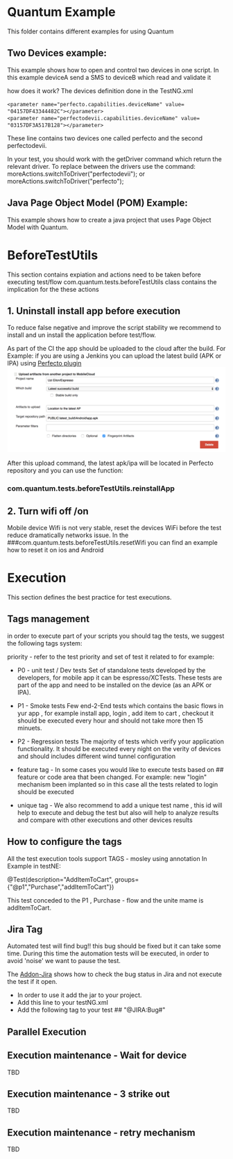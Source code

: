 # Quantum Example
This folder contains different examples for using Quantum

## Two Devices example:
This example shows how to open and control two devices in one script.
In this example deviceA send a SMS to deviceB which read and validate it

how does it work?
The devices definition done in the TestNG.xml

    <parameter name="perfecto.capabilities.deviceName" value= "04157DF43344482C"></parameter>
    <parameter name="perfectodevii.capabilities.deviceName" value= "03157DF3A517B128"></parameter>

 These line contains two devices one called perfecto and the second perfectodevii.

In your test, you should work with the getDriver command which return the relevant driver.
To replace between the drivers use the command:
            moreActions.switchToDriver("perfectodevii");
            or
            moreActions.switchToDriver("perfecto");
			
## Java Page Object Model (POM) Example:
This example shows how to create a java project that uses Page Object Model with Quantum.

# BeforeTestUtils
This section contains expiation and actions need to be taken before executing test/flow
com.quantum.tests.beforeTestUtils class contains the implication for the these actions

## 1. Uninstall install app before execution
To reduce false negative and improve the script stability we recommend to install and un install the application before test/flow.

As part of the CI the app should be uploaded to the cloud after the build.
For Example: if you are using a Jenkins you can upload the latest build (APK or IPA) using [Perfecto plugin](https://wiki.jenkins-ci.org/display/JENKINS/MobileCloud+for+Jenkins+Plugin)
![Jenkins Plugin](/img/uploadAppJenkins.png)

After this upload command, the latest apk/ipa will be located in Perfecto repository and you can use the function:
### com.quantum.tests.beforeTestUtils.reinstallApp

## 2. Turn wifi off /on
Mobile device Wifi is not very stable, reset the devices WiFi before the test reduce dramatically networks issue.
In the ###com.quantum.tests.beforeTestUtils.resetWifi  you can find an example how to reset it on ios and Android

# Execution
This section defines the best practice for test executions.

## Tags management
in order to execute part of your scripts you should tag the tests, we suggest the following tags system:

priority - refer to the test priority and set of test it related to
for example:
* P0 - unit test / Dev tests
Set of standalone tests developed by the developers, for mobile app it can be espresso/XCTests.
These tests are part of the app and need to be installed on the device (as an APK or IPA).

* P1 - Smoke tests
Few end-2-End tests which contains the basic flows in yur app , for example install app, login , add item to cart , checkout
it should be executed every hour and should not take more then 15 minuets.

* P2 - Regression tests
The majority of tests which verify your application functionality.
It should be executed every night on the verity of devices and should includes different wind tunnel configuration

* feature tag - In some cases you would like to execute tests based on ## feature or code area that been changed.
For example: new "login" mechanism been implanted so in this case all the tests related to login should be executed

* unique tag - We also recommend to add a unique test name , this id will help to execute and debug the test
but also will help to analyze results and compare with other executions and other devices results

## How to configure the tags
All the test execution tools support TAGS - mosley using annotation
In Example in testNE:

@Test(description="AddItemToCart", groups={"@p1","Purchase","addItemToCart"})

This test conceded to the P1 , Purchase - flow and the unite mame is addItemToCart.



## Jira Tag
Automated test will find bug!! this bug should be fixed but it can take some time.
During this time the automation tests will be executed, in order to avoid 'noise' we want to pause the test.

The [Addon-Jira](https://github.com/Project-Quantum/Addon-Jira) shows how to check the bug status in Jira and not execute the test if it open.
* In order to use it add the jar to your project.
* Add this line to your testNG.xml <listener class-name="com.quantum.jiraAPI.jiraListener"/>
* Add the following tag to your test ## "@JIRA:Bug#"

## Parallel Execution
## Execution maintenance - Wait for device
 TBD
## Execution maintenance - 3 strike out
 TBD
## Execution maintenance - retry mechanism
TBD



